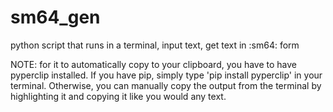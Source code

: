 # sm64_gen
python script that runs in a terminal, input text, get text in :sm64: form


NOTE: for it to automatically copy to your clipboard, you have to have pyperclip installed. If you have pip, simply type 'pip install pyperclip' in your terminal. Otherwise, you can manually copy the output from the terminal by highlighting it and copying it like you would any text.
